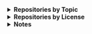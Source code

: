 
<!-- Begin_Repositories_by_Topic -->
<details>
<summary><b>Repositories by Topic</b></summary>

*The list below was generated based on the Topics assigned to each public repository as of 2023-06-13. Any repository may be under multiple topics.*

<details>
<summary>Azure <sup>(7)</sup></summary>
<ul>
<li><a href="https://github.com/wmelvin/azfunc-md-csv">azfunc-md-csv</a> - Azure Function (Python) that creates a Markdown table from a CSV file.</li>
<li><a href="https://github.com/wmelvin/blobby-tables">blobby-tables</a> - Explore Azure Storage blobs and tables.</li>
<li><a href="https://github.com/wmelvin/flask-file-up">flask-file-up</a> - File Upload using Flask - demo - work-in-progress</li>
<li><a href="https://github.com/wmelvin/flask-fileup-az">flask-fileup-az</a> - File Upload using Flask, Azure Storage, and MSAL. Demo/work-in-progress.</li>
<li><a href="https://github.com/wmelvin/funcisox">funcisox</a> - Use Azure Durable Functions to process audio with the Sox utility (work-in-progress learning project).</li>
<li><a href="https://github.com/wmelvin/try-az-pwsh">try-az-pwsh</a> - Scripts from exploring Azure CLI and PowerShell.</li>
<li><a href="https://github.com/wmelvin/try-azure-ocr">try-azure-ocr</a> - Try using Azure Form Recognizer to extract text from images of book covers.</li>
</ul>
</details>
<details>
<summary>Azure Functions <sup>(2)</sup></summary>
<ul>
<li><a href="https://github.com/wmelvin/azfunc-md-csv">azfunc-md-csv</a> - Azure Function (Python) that creates a Markdown table from a CSV file.</li>
<li><a href="https://github.com/wmelvin/funcisox">funcisox</a> - Use Azure Durable Functions to process audio with the Sox utility (work-in-progress learning project).</li>
</ul>
</details>
<details>
<summary>backups <sup>(3)</sup></summary>
<ul>
<li><a href="https://github.com/wmelvin/backup-rotation">backup-rotation</a> - Backup rotation plan generator. (MIT License)</li>
<li><a href="https://github.com/wmelvin/bak-to-git">bak-to-git</a> - Create initial git commit history from work-in-progress backups. (MIT License)</li>
<li><a href="https://github.com/wmelvin/wipbak">wipbak</a> - Work-in-progress backup script. (MIT License)</li>
</ul>
</details>
<details>
<summary>bash <sup>(2)</sup></summary>
<ul>
<li><a href="https://github.com/wmelvin/venvup">venvup</a> - Bash script to set up a Python virtual environment (venv) in the current directory. (MIT License)</li>
<li><a href="https://github.com/wmelvin/wipbak">wipbak</a> - Work-in-progress backup script. (MIT License)</li>
</ul>
</details>
<details>
<summary>Command-Line Tool <sup>(18)</sup></summary>
<ul>
<li><a href="https://github.com/wmelvin/backup-rotation">backup-rotation</a> - Backup rotation plan generator. (MIT License)</li>
<li><a href="https://github.com/wmelvin/bak-to-git">bak-to-git</a> - Create initial git commit history from work-in-progress backups. (MIT License)</li>
<li><a href="https://github.com/wmelvin/fewtilities">fewtilities</a> - A few utilities. (MIT License)</li>
<li><a href="https://github.com/wmelvin/filelist-tools">filelist-tools</a> - Tools for making and working with a filelist (an inventory of files in a given location). (MIT License)</li>
<li><a href="https://github.com/wmelvin/firefox-bookmark-export">firefox-bookmark-export</a> - Exports Firefox bookmarks to a single HTML file (and more). (MIT License)</li>
<li><a href="https://github.com/wmelvin/firefox-places">firefox-places</a> - Command-line tool to export some items from the Firefox places.sqlite database. (MIT License)</li>
<li><a href="https://github.com/wmelvin/git-status-report">git-status-report</a> - Command-line utility that writes a text file listing status info for Git repos found under a given path. (MIT License)</li>
<li><a href="https://github.com/wmelvin/github-repo-info">github-repo-info</a> - A set of Python scripts for retrieving, and working with, data from the GitHub API. (MIT License)</li>
<li><a href="https://github.com/wmelvin/image-snip">image-snip</a> - Command-line utility to apply same crop and/or zoom to a batch of images. (MIT License)</li>
<li><a href="https://github.com/wmelvin/index-images">index-images</a> - Scan a directory and create a HTML index of images. (MIT License)</li>
<li><a href="https://github.com/wmelvin/libreoffice-doc-to-txt">libreoffice-doc-to-txt</a> - Python script that runs the libreoffice executable to convert ODT, DOC, and DOCX files to TXT. (MIT License)</li>
<li><a href="https://github.com/wmelvin/montage">montage</a> - Creates a montage given a list of images and parameters for placing them. (MIT License)</li>
<li><a href="https://github.com/wmelvin/mp3pic">mp3pic</a> - Add a cover-art image to a mp3 file. (MIT License)</li>
<li><a href="https://github.com/wmelvin/sausage">sausage</a> - Command-line tool to capture help/usage message and insert into a copy of a Markdown document. (MIT License)</li>
<li><a href="https://github.com/wmelvin/smb-conf-csv">smb-conf-csv</a> - Command-line tool to read a Samba config file and write some file share details as CSV. (MIT License)</li>
<li><a href="https://github.com/wmelvin/todolister">todolister</a> - Command-line tool scans text files and generates a HTML report listing found to-do items. (MIT License)</li>
<li><a href="https://github.com/wmelvin/venvup">venvup</a> - Bash script to set up a Python virtual environment (venv) in the current directory. (MIT License)</li>
<li><a href="https://github.com/wmelvin/wipbak">wipbak</a> - Work-in-progress backup script. (MIT License)</li>
</ul>
</details>
<details>
<summary>converter <sup>(1)</sup></summary>
<ul>
<li><a href="https://github.com/wmelvin/libreoffice-doc-to-txt">libreoffice-doc-to-txt</a> - Python script that runs the libreoffice executable to convert ODT, DOC, and DOCX files to TXT. (MIT License)</li>
</ul>
</details>
<details>
<summary>coursework <sup>(3)</sup></summary>
<ul>
<li><a href="https://github.com/wmelvin/deployment-test">deployment-test</a> - </li>
<li><a href="https://github.com/wmelvin/pub-py-pkg">pub-py-pkg</a> - Work on exercises from book Publishing Python Packages by Dane Hillard  (MIT License)</li>
<li><a href="https://github.com/wmelvin/tpt-python-data-visualization">tpt-python-data-visualization</a> - Talk Python Training - Python Data Visualization course code and examples (MIT License)</li>
</ul>
</details>
<details>
<summary>C# <sup>(5)</sup></summary>
<ul>
<li><a href="https://github.com/wmelvin/blobby-tables">blobby-tables</a> - Explore Azure Storage blobs and tables.</li>
<li><a href="https://github.com/wmelvin/funcisox">funcisox</a> - Use Azure Durable Functions to process audio with the Sox utility (work-in-progress learning project).</li>
<li><a href="https://github.com/wmelvin/scaffold-identity-cli">scaffold-identity-cli</a> - Explore identity scaffolding using dotnet CLI on Linux.</li>
<li><a href="https://github.com/wmelvin/scaffold-identity-vs">scaffold-identity-vs</a> - Explore identity scaffolding in VS-2022.</li>
<li><a href="https://github.com/wmelvin/try-azure-ocr">try-azure-ocr</a> - Try using Azure Form Recognizer to extract text from images of book covers.</li>
</ul>
</details>
<details>
<summary>documentation-tool <sup>(6)</sup></summary>
<ul>
<li><a href="https://github.com/wmelvin/github-repo-info">github-repo-info</a> - A set of Python scripts for retrieving, and working with, data from the GitHub API. (MIT License)</li>
<li><a href="https://github.com/wmelvin/index-images">index-images</a> - Scan a directory and create a HTML index of images. (MIT License)</li>
<li><a href="https://github.com/wmelvin/libreoffice-doc-to-txt">libreoffice-doc-to-txt</a> - Python script that runs the libreoffice executable to convert ODT, DOC, and DOCX files to TXT. (MIT License)</li>
<li><a href="https://github.com/wmelvin/sausage">sausage</a> - Command-line tool to capture help/usage message and insert into a copy of a Markdown document. (MIT License)</li>
<li><a href="https://github.com/wmelvin/smb-conf-csv">smb-conf-csv</a> - Command-line tool to read a Samba config file and write some file share details as CSV. (MIT License)</li>
<li><a href="https://github.com/wmelvin/todolister">todolister</a> - Command-line tool scans text files and generates a HTML report listing found to-do items. (MIT License)</li>
</ul>
</details>
<details>
<summary>Documents <sup>(2)</sup></summary>
<ul>
<li><a href="https://github.com/wmelvin/completed-courses">completed-courses</a> - Documenting my completed training courses.</li>
<li><a href="https://github.com/wmelvin/stuff">stuff</a> - A place for stuff, like Markdown files with notes and links, and other whatnot. (Other)</li>
</ul>
</details>
<details>
<summary>explore <sup>(11)</sup></summary>
<ul>
<li><a href="https://github.com/wmelvin/azfunc-md-csv">azfunc-md-csv</a> - Azure Function (Python) that creates a Markdown table from a CSV file.</li>
<li><a href="https://github.com/wmelvin/blobby-tables">blobby-tables</a> - Explore Azure Storage blobs and tables.</li>
<li><a href="https://github.com/wmelvin/deployment-test">deployment-test</a> - </li>
<li><a href="https://github.com/wmelvin/flask-file-up">flask-file-up</a> - File Upload using Flask - demo - work-in-progress</li>
<li><a href="https://github.com/wmelvin/flask-fileup-az">flask-fileup-az</a> - File Upload using Flask, Azure Storage, and MSAL. Demo/work-in-progress.</li>
<li><a href="https://github.com/wmelvin/funcisox">funcisox</a> - Use Azure Durable Functions to process audio with the Sox utility (work-in-progress learning project).</li>
<li><a href="https://github.com/wmelvin/scaffold-identity-cli">scaffold-identity-cli</a> - Explore identity scaffolding using dotnet CLI on Linux.</li>
<li><a href="https://github.com/wmelvin/scaffold-identity-vs">scaffold-identity-vs</a> - Explore identity scaffolding in VS-2022.</li>
<li><a href="https://github.com/wmelvin/try-az-pwsh">try-az-pwsh</a> - Scripts from exploring Azure CLI and PowerShell.</li>
<li><a href="https://github.com/wmelvin/try-azure-ocr">try-azure-ocr</a> - Try using Azure Form Recognizer to extract text from images of book covers.</li>
<li><a href="https://github.com/wmelvin/try-nbdev">try-nbdev</a> - Exploring nbdev by fast.ai. (Apache License 2.0)</li>
</ul>
</details>
<details>
<summary>Firefox <sup>(3)</sup></summary>
<ul>
<li><a href="https://github.com/wmelvin/firefox-bookmark-export">firefox-bookmark-export</a> - Exports Firefox bookmarks to a single HTML file (and more). (MIT License)</li>
<li><a href="https://github.com/wmelvin/firefox-places">firefox-places</a> - Command-line tool to export some items from the Firefox places.sqlite database. (MIT License)</li>
<li><a href="https://github.com/wmelvin/tabulence">tabulence</a> - Firefox extension lists title and URL for all tabls in current window.</li>
</ul>
</details>
<details>
<summary>firefox-extension <sup>(1)</sup></summary>
<ul>
<li><a href="https://github.com/wmelvin/tabulence">tabulence</a> - Firefox extension lists title and URL for all tabls in current window.</li>
</ul>
</details>
<details>
<summary>flask <sup>(2)</sup></summary>
<ul>
<li><a href="https://github.com/wmelvin/flask-file-up">flask-file-up</a> - File Upload using Flask - demo - work-in-progress</li>
<li><a href="https://github.com/wmelvin/flask-fileup-az">flask-fileup-az</a> - File Upload using Flask, Azure Storage, and MSAL. Demo/work-in-progress.</li>
</ul>
</details>
<details>
<summary>forked-repo <sup>(1)</sup></summary>
<ul>
<li><a href="https://github.com/wmelvin/tpt-python-data-visualization">tpt-python-data-visualization</a> - Talk Python Training - Python Data Visualization course code and examples (MIT License)</li>
</ul>
</details>
<details>
<summary>fossil-scm <sup>(1)</sup></summary>
<ul>
<li><a href="https://github.com/wmelvin/bak-to-git">bak-to-git</a> - Create initial git commit history from work-in-progress backups. (MIT License)</li>
</ul>
</details>
<details>
<summary>git <sup>(2)</sup></summary>
<ul>
<li><a href="https://github.com/wmelvin/bak-to-git">bak-to-git</a> - Create initial git commit history from work-in-progress backups. (MIT License)</li>
<li><a href="https://github.com/wmelvin/git-status-report">git-status-report</a> - Command-line utility that writes a text file listing status info for Git repos found under a given path. (MIT License)</li>
</ul>
</details>
<details>
<summary>github-actions <sup>(1)</sup></summary>
<ul>
<li><a href="https://github.com/wmelvin/pub-py-pkg">pub-py-pkg</a> - Work on exercises from book Publishing Python Packages by Dane Hillard  (MIT License)</li>
</ul>
</details>
<details>
<summary>github-api <sup>(1)</sup></summary>
<ul>
<li><a href="https://github.com/wmelvin/github-repo-info">github-repo-info</a> - A set of Python scripts for retrieving, and working with, data from the GitHub API. (MIT License)</li>
</ul>
</details>
<details>
<summary>id3 <sup>(1)</sup></summary>
<ul>
<li><a href="https://github.com/wmelvin/mp3pic">mp3pic</a> - Add a cover-art image to a mp3 file. (MIT License)</li>
</ul>
</details>
<details>
<summary>image-generation <sup>(1)</sup></summary>
<ul>
<li><a href="https://github.com/wmelvin/montage">montage</a> - Creates a montage given a list of images and parameters for placing them. (MIT License)</li>
</ul>
</details>
<details>
<summary>javascript <sup>(1)</sup></summary>
<ul>
<li><a href="https://github.com/wmelvin/tabulence">tabulence</a> - Firefox extension lists title and URL for all tabls in current window.</li>
</ul>
</details>
<details>
<summary>jupyter-notebook <sup>(1)</sup></summary>
<ul>
<li><a href="https://github.com/wmelvin/try-nbdev">try-nbdev</a> - Exploring nbdev by fast.ai. (Apache License 2.0)</li>
</ul>
</details>
<details>
<summary>Pillow (Python Imaging Library fork) <sup>(3)</sup></summary>
<ul>
<li><a href="https://github.com/wmelvin/image-snip">image-snip</a> - Command-line utility to apply same crop and/or zoom to a batch of images. (MIT License)</li>
<li><a href="https://github.com/wmelvin/montage">montage</a> - Creates a montage given a list of images and parameters for placing them. (MIT License)</li>
<li><a href="https://github.com/wmelvin/mp3pic">mp3pic</a> - Add a cover-art image to a mp3 file. (MIT License)</li>
</ul>
</details>
<details>
<summary>PowerShell <sup>(6)</sup></summary>
<ul>
<li><a href="https://github.com/wmelvin/azfunc-md-csv">azfunc-md-csv</a> - Azure Function (Python) that creates a Markdown table from a CSV file.</li>
<li><a href="https://github.com/wmelvin/blobby-tables">blobby-tables</a> - Explore Azure Storage blobs and tables.</li>
<li><a href="https://github.com/wmelvin/flask-file-up">flask-file-up</a> - File Upload using Flask - demo - work-in-progress</li>
<li><a href="https://github.com/wmelvin/flask-fileup-az">flask-fileup-az</a> - File Upload using Flask, Azure Storage, and MSAL. Demo/work-in-progress.</li>
<li><a href="https://github.com/wmelvin/funcisox">funcisox</a> - Use Azure Durable Functions to process audio with the Sox utility (work-in-progress learning project).</li>
<li><a href="https://github.com/wmelvin/try-az-pwsh">try-az-pwsh</a> - Scripts from exploring Azure CLI and PowerShell.</li>
</ul>
</details>
<details>
<summary>pytest <sup>(11)</sup></summary>
<ul>
<li><a href="https://github.com/wmelvin/backup-rotation">backup-rotation</a> - Backup rotation plan generator. (MIT License)</li>
<li><a href="https://github.com/wmelvin/bak-to-git">bak-to-git</a> - Create initial git commit history from work-in-progress backups. (MIT License)</li>
<li><a href="https://github.com/wmelvin/fewtilities">fewtilities</a> - A few utilities. (MIT License)</li>
<li><a href="https://github.com/wmelvin/filelist-tools">filelist-tools</a> - Tools for making and working with a filelist (an inventory of files in a given location). (MIT License)</li>
<li><a href="https://github.com/wmelvin/firefox-bookmark-export">firefox-bookmark-export</a> - Exports Firefox bookmarks to a single HTML file (and more). (MIT License)</li>
<li><a href="https://github.com/wmelvin/git-status-report">git-status-report</a> - Command-line utility that writes a text file listing status info for Git repos found under a given path. (MIT License)</li>
<li><a href="https://github.com/wmelvin/index-images">index-images</a> - Scan a directory and create a HTML index of images. (MIT License)</li>
<li><a href="https://github.com/wmelvin/montage">montage</a> - Creates a montage given a list of images and parameters for placing them. (MIT License)</li>
<li><a href="https://github.com/wmelvin/pub-py-pkg">pub-py-pkg</a> - Work on exercises from book Publishing Python Packages by Dane Hillard  (MIT License)</li>
<li><a href="https://github.com/wmelvin/sausage">sausage</a> - Command-line tool to capture help/usage message and insert into a copy of a Markdown document. (MIT License)</li>
<li><a href="https://github.com/wmelvin/todolister">todolister</a> - Command-line tool scans text files and generates a HTML report listing found to-do items. (MIT License)</li>
</ul>
</details>
<details>
<summary>Python <sup>(21)</sup></summary>
<ul>
<li><a href="https://github.com/wmelvin/azfunc-md-csv">azfunc-md-csv</a> - Azure Function (Python) that creates a Markdown table from a CSV file.</li>
<li><a href="https://github.com/wmelvin/backup-rotation">backup-rotation</a> - Backup rotation plan generator. (MIT License)</li>
<li><a href="https://github.com/wmelvin/bak-to-git">bak-to-git</a> - Create initial git commit history from work-in-progress backups. (MIT License)</li>
<li><a href="https://github.com/wmelvin/fewtilities">fewtilities</a> - A few utilities. (MIT License)</li>
<li><a href="https://github.com/wmelvin/filelist-tools">filelist-tools</a> - Tools for making and working with a filelist (an inventory of files in a given location). (MIT License)</li>
<li><a href="https://github.com/wmelvin/firefox-bookmark-export">firefox-bookmark-export</a> - Exports Firefox bookmarks to a single HTML file (and more). (MIT License)</li>
<li><a href="https://github.com/wmelvin/firefox-places">firefox-places</a> - Command-line tool to export some items from the Firefox places.sqlite database. (MIT License)</li>
<li><a href="https://github.com/wmelvin/flask-file-up">flask-file-up</a> - File Upload using Flask - demo - work-in-progress</li>
<li><a href="https://github.com/wmelvin/flask-fileup-az">flask-fileup-az</a> - File Upload using Flask, Azure Storage, and MSAL. Demo/work-in-progress.</li>
<li><a href="https://github.com/wmelvin/git-status-report">git-status-report</a> - Command-line utility that writes a text file listing status info for Git repos found under a given path. (MIT License)</li>
<li><a href="https://github.com/wmelvin/github-repo-info">github-repo-info</a> - A set of Python scripts for retrieving, and working with, data from the GitHub API. (MIT License)</li>
<li><a href="https://github.com/wmelvin/image-snip">image-snip</a> - Command-line utility to apply same crop and/or zoom to a batch of images. (MIT License)</li>
<li><a href="https://github.com/wmelvin/index-images">index-images</a> - Scan a directory and create a HTML index of images. (MIT License)</li>
<li><a href="https://github.com/wmelvin/libreoffice-doc-to-txt">libreoffice-doc-to-txt</a> - Python script that runs the libreoffice executable to convert ODT, DOC, and DOCX files to TXT. (MIT License)</li>
<li><a href="https://github.com/wmelvin/montage">montage</a> - Creates a montage given a list of images and parameters for placing them. (MIT License)</li>
<li><a href="https://github.com/wmelvin/mp3pic">mp3pic</a> - Add a cover-art image to a mp3 file. (MIT License)</li>
<li><a href="https://github.com/wmelvin/pub-py-pkg">pub-py-pkg</a> - Work on exercises from book Publishing Python Packages by Dane Hillard  (MIT License)</li>
<li><a href="https://github.com/wmelvin/sausage">sausage</a> - Command-line tool to capture help/usage message and insert into a copy of a Markdown document. (MIT License)</li>
<li><a href="https://github.com/wmelvin/smb-conf-csv">smb-conf-csv</a> - Command-line tool to read a Samba config file and write some file share details as CSV. (MIT License)</li>
<li><a href="https://github.com/wmelvin/todolister">todolister</a> - Command-line tool scans text files and generates a HTML report listing found to-do items. (MIT License)</li>
<li><a href="https://github.com/wmelvin/try-nbdev">try-nbdev</a> - Exploring nbdev by fast.ai. (Apache License 2.0)</li>
</ul>
</details>
<details>
<summary>sqlite <sup>(3)</sup></summary>
<ul>
<li><a href="https://github.com/wmelvin/filelist-tools">filelist-tools</a> - Tools for making and working with a filelist (an inventory of files in a given location). (MIT License)</li>
<li><a href="https://github.com/wmelvin/firefox-bookmark-export">firefox-bookmark-export</a> - Exports Firefox bookmarks to a single HTML file (and more). (MIT License)</li>
<li><a href="https://github.com/wmelvin/firefox-places">firefox-places</a> - Command-line tool to export some items from the Firefox places.sqlite database. (MIT License)</li>
</ul>
</details>
<details>
<summary>venv <sup>(1)</sup></summary>
<ul>
<li><a href="https://github.com/wmelvin/venvup">venvup</a> - Bash script to set up a Python virtual environment (venv) in the current directory. (MIT License)</li>
</ul>
</details>
<details>
<summary>Web <sup>(6)</sup></summary>
<ul>
<li><a href="https://github.com/wmelvin/azfunc-md-csv">azfunc-md-csv</a> - Azure Function (Python) that creates a Markdown table from a CSV file.</li>
<li><a href="https://github.com/wmelvin/flask-file-up">flask-file-up</a> - File Upload using Flask - demo - work-in-progress</li>
<li><a href="https://github.com/wmelvin/flask-fileup-az">flask-fileup-az</a> - File Upload using Flask, Azure Storage, and MSAL. Demo/work-in-progress.</li>
<li><a href="https://github.com/wmelvin/funcisox">funcisox</a> - Use Azure Durable Functions to process audio with the Sox utility (work-in-progress learning project).</li>
<li><a href="https://github.com/wmelvin/scaffold-identity-cli">scaffold-identity-cli</a> - Explore identity scaffolding using dotnet CLI on Linux.</li>
<li><a href="https://github.com/wmelvin/scaffold-identity-vs">scaffold-identity-vs</a> - Explore identity scaffolding in VS-2022.</li>
</ul>
</details>
</details>
<!-- Generated 2023-06-13 16:22 UTC by topics_md.py (v.230406.1) -->
<!-- End_Repositories_by_Topic -->

<!-- Begin_Repositories_by_License -->
<details>
<summary><b>Repositories by License</b></summary>

*The list below was generated based on the License assigned to each public repository as of 2023-06-13.*

Repositories with no license may be:
- A work-in-progress, which may be given a license when more complete.
- A demo or experiment, available for reference, but not usable as a library or application.
- An infrastructure item (GitHub pages, or this README).

<details>
<summary>(none)</summary>
<ul>
<li><a href="https://github.com/wmelvin/azfunc-md-csv">azfunc-md-csv</a> - Azure Function (Python) that creates a Markdown table from a CSV file.</li>
<li><a href="https://github.com/wmelvin/blobby-tables">blobby-tables</a> - Explore Azure Storage blobs and tables.</li>
<li><a href="https://github.com/wmelvin/completed-courses">completed-courses</a> - Documenting my completed training courses.</li>
<li><a href="https://github.com/wmelvin/deployment-test">deployment-test</a> - </li>
<li><a href="https://github.com/wmelvin/flask-file-up">flask-file-up</a> - File Upload using Flask - demo - work-in-progress</li>
<li><a href="https://github.com/wmelvin/flask-fileup-az">flask-fileup-az</a> - File Upload using Flask, Azure Storage, and MSAL. Demo/work-in-progress.</li>
<li><a href="https://github.com/wmelvin/funcisox">funcisox</a> - Use Azure Durable Functions to process audio with the Sox utility (work-in-progress learning project).</li>
<li><a href="https://github.com/wmelvin/scaffold-identity-cli">scaffold-identity-cli</a> - Explore identity scaffolding using dotnet CLI on Linux.</li>
<li><a href="https://github.com/wmelvin/scaffold-identity-vs">scaffold-identity-vs</a> - Explore identity scaffolding in VS-2022.</li>
<li><a href="https://github.com/wmelvin/tabulence">tabulence</a> - Firefox extension lists title and URL for all tabls in current window.</li>
<li><a href="https://github.com/wmelvin/try-az-pwsh">try-az-pwsh</a> - Scripts from exploring Azure CLI and PowerShell.</li>
<li><a href="https://github.com/wmelvin/try-azure-ocr">try-azure-ocr</a> - Try using Azure Form Recognizer to extract text from images of book covers.</li>
<li><a href="https://github.com/wmelvin/wmelvin">wmelvin</a> - </li>
<li><a href="https://github.com/wmelvin/wmelvin.github.io">wmelvin.github.io</a> - </li>
</ul>
</details>
<details>
<summary>Apache License 2.0</summary>
<ul>
<li><a href="https://github.com/wmelvin/try-nbdev">try-nbdev</a> - Exploring nbdev by fast.ai.</li>
</ul>
</details>
<details>
<summary>MIT License</summary>
<ul>
<li><a href="https://github.com/wmelvin/backup-rotation">backup-rotation</a> - Backup rotation plan generator.</li>
<li><a href="https://github.com/wmelvin/bak-to-git">bak-to-git</a> - Create initial git commit history from work-in-progress backups.</li>
<li><a href="https://github.com/wmelvin/fewtilities">fewtilities</a> - A few utilities.</li>
<li><a href="https://github.com/wmelvin/filelist-tools">filelist-tools</a> - Tools for making and working with a filelist (an inventory of files in a given location).</li>
<li><a href="https://github.com/wmelvin/firefox-bookmark-export">firefox-bookmark-export</a> - Exports Firefox bookmarks to a single HTML file (and more).</li>
<li><a href="https://github.com/wmelvin/firefox-places">firefox-places</a> - Command-line tool to export some items from the Firefox places.sqlite database.</li>
<li><a href="https://github.com/wmelvin/git-status-report">git-status-report</a> - Command-line utility that writes a text file listing status info for Git repos found under a given path.</li>
<li><a href="https://github.com/wmelvin/github-repo-info">github-repo-info</a> - A set of Python scripts for retrieving, and working with, data from the GitHub API.</li>
<li><a href="https://github.com/wmelvin/image-snip">image-snip</a> - Command-line utility to apply same crop and/or zoom to a batch of images.</li>
<li><a href="https://github.com/wmelvin/index-images">index-images</a> - Scan a directory and create a HTML index of images.</li>
<li><a href="https://github.com/wmelvin/libreoffice-doc-to-txt">libreoffice-doc-to-txt</a> - Python script that runs the libreoffice executable to convert ODT, DOC, and DOCX files to TXT.</li>
<li><a href="https://github.com/wmelvin/montage">montage</a> - Creates a montage given a list of images and parameters for placing them.</li>
<li><a href="https://github.com/wmelvin/mp3pic">mp3pic</a> - Add a cover-art image to a mp3 file.</li>
<li><a href="https://github.com/wmelvin/pub-py-pkg">pub-py-pkg</a> - Work on exercises from book Publishing Python Packages by Dane Hillard </li>
<li><a href="https://github.com/wmelvin/sausage">sausage</a> - Command-line tool to capture help/usage message and insert into a copy of a Markdown document.</li>
<li><a href="https://github.com/wmelvin/smb-conf-csv">smb-conf-csv</a> - Command-line tool to read a Samba config file and write some file share details as CSV.</li>
<li><a href="https://github.com/wmelvin/todolister">todolister</a> - Command-line tool scans text files and generates a HTML report listing found to-do items.</li>
<li><a href="https://github.com/wmelvin/tpt-python-data-visualization">tpt-python-data-visualization</a> - Talk Python Training - Python Data Visualization course code and examples</li>
<li><a href="https://github.com/wmelvin/venvup">venvup</a> - Bash script to set up a Python virtual environment (venv) in the current directory.</li>
<li><a href="https://github.com/wmelvin/wipbak">wipbak</a> - Work-in-progress backup script.</li>
</ul>
</details>
<details>
<summary>Other</summary>
<ul>
<li><a href="https://github.com/wmelvin/stuff">stuff</a> - A place for stuff, like Markdown files with notes and links, and other whatnot.</li>
</ul>
</details>
</details>
<!-- Generated 2023-06-13 16:22 UTC by topics_md.py (v.230406.1) -->
<!-- End_Repositories_by_License -->

<details>
<summary><b>Notes</b></summary>

- The code, used to generate the *Repositories by Topic* and *Repositories by License* sections, is in the [github-repo-info](https://github.com/wmelvin/github-repo-info) repository.

- The GitHub docs describe how to use these [collapsed-sections](https://docs.github.com/en/get-started/writing-on-github/working-with-advanced-formatting/organizing-information-with-collapsed-sections).

</details>